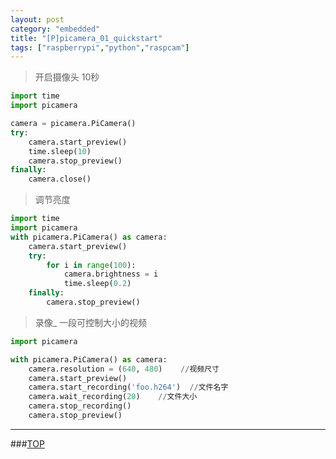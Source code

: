 ```yaml
---
layout: post
category: "embedded"
title: "[P]picamera_01_quickstart"
tags: ["raspberrypi","python","raspcam"]
---
```


<a name="top"></a>
> 开启摄像头 10秒


```python
import time
import picamera

camera = picamera.PiCamera()
try:
    camera.start_preview()
    time.sleep(10)
    camera.stop_preview()
finally:
    camera.close()
```

> 调节亮度

```python
import time
import picamera
with picamera.PiCamera() as camera:
    camera.start_preview()
    try:
        for i in range(100):
            camera.brightness = i
            time.sleep(0.2)
    finally:
        camera.stop_preview()
```

> 录像_ 一段可控制大小的视频

```python
import picamera

with picamera.PiCamera() as camera:
    camera.resolution = (640, 480)    //视频尺寸
    camera.start_preview()
    camera.start_recording('foo.h264')  //文件名字
    camera.wait_recording(20)    //文件大小
    camera.stop_recording()
    camera.stop_preview()
``` 
- - - 

###[TOP](#top)
